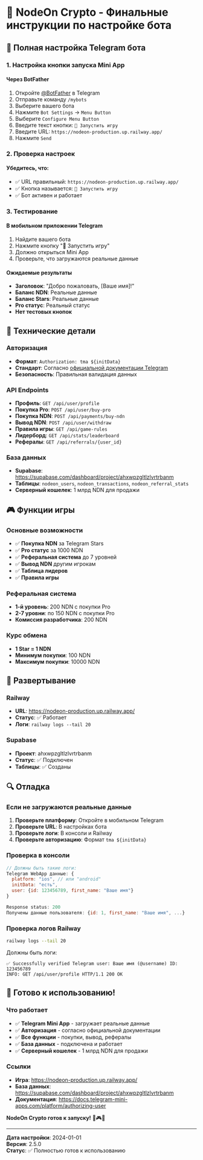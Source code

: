 # 🤖 NodeOn Crypto - Финальные инструкции по настройке бота

## 🚀 Полная настройка Telegram бота

### 1. Настройка кнопки запуска Mini App

#### Через BotFather
1. Откройте [@BotFather](https://t.me/BotFather) в Telegram
2. Отправьте команду `/mybots`
3. Выберите вашего бота
4. Нажмите `Bot Settings` → `Menu Button`
5. Выберите `Configure Menu Button`
6. Введите текст кнопки: `🚀 Запустить игру`
7. Введите URL: `https://nodeon-production.up.railway.app/`
8. Нажмите `Send`

### 2. Проверка настроек

#### Убедитесь, что:
- ✅ URL правильный: `https://nodeon-production.up.railway.app/`
- ✅ Кнопка называется: `🚀 Запустить игру`
- ✅ Бот активен и работает

### 3. Тестирование

#### В мобильном приложении Telegram
1. Найдите вашего бота
2. Нажмите кнопку "🚀 Запустить игру"
3. Должно открыться Mini App
4. Проверьте, что загружаются реальные данные

#### Ожидаемые результаты
- **Заголовок**: "Добро пожаловать, [Ваше имя]!"
- **Баланс NDN**: Реальные данные
- **Баланс Stars**: Реальные данные
- **Pro статус**: Реальный статус
- **Нет тестовых кнопок**

## 🔧 Технические детали

### Авторизация
- **Формат**: `Authorization: tma ${initData}`
- **Стандарт**: Согласно [официальной документации Telegram](https://docs.telegram-mini-apps.com/platform/authorizing-user)
- **Безопасность**: Правильная валидация данных

### API Endpoints
- **Профиль**: `GET /api/user/profile`
- **Покупка Pro**: `POST /api/user/buy-pro`
- **Покупка NDN**: `POST /api/payments/buy-ndn`
- **Вывод NDN**: `POST /api/user/withdraw`
- **Правила игры**: `GET /api/game-rules`
- **Лидерборд**: `GET /api/stats/leaderboard`
- **Рефералы**: `GET /api/referrals/{user_id}`

### База данных
- **Supabase**: https://supabase.com/dashboard/project/ahxwpzgltlzlvrtrbanm
- **Таблицы**: `nodeon_users`, `nodeon_transactions`, `nodeon_referral_stats`
- **Серверный кошелек**: 1 млрд NDN для продажи

## 🎮 Функции игры

### Основные возможности
- ✅ **Покупка NDN** за Telegram Stars
- ✅ **Pro статус** за 1000 NDN
- ✅ **Реферальная система** до 7 уровней
- ✅ **Вывод NDN** другим игрокам
- ✅ **Таблица лидеров**
- ✅ **Правила игры**

### Реферальная система
- **1-й уровень**: 200 NDN с покупки Pro
- **2-7 уровни**: по 150 NDN с покупки Pro
- **Комиссия разработчика**: 200 NDN

### Курс обмена
- **1 Star = 1 NDN**
- **Минимум покупки**: 100 NDN
- **Максимум покупки**: 10000 NDN

## 🚀 Развертывание

### Railway
- **URL**: https://nodeon-production.up.railway.app/
- **Статус**: ✅ Работает
- **Логи**: `railway logs --tail 20`

### Supabase
- **Проект**: ahxwpzgltlzlvrtrbanm
- **Статус**: ✅ Подключен
- **Таблицы**: ✅ Созданы

## 🔍 Отладка

### Если не загружаются реальные данные
1. **Проверьте платформу**: Откройте в мобильном Telegram
2. **Проверьте URL**: В настройках бота
3. **Проверьте логи**: В консоли и Railway
4. **Проверьте авторизацию**: Формат `tma ${initData}`

### Проверка в консоли
```javascript
// Должны быть такие логи:
Telegram WebApp данные: {
  platform: "ios", // или "android"
  initData: "есть",
  user: {id: 123456789, first_name: "Ваше имя"}
}

Response status: 200
Получены данные пользователя: {id: 1, first_name: "Ваше имя", ...}
```

### Проверка логов Railway
```bash
railway logs --tail 20
```

Должны быть логи:
```
✅ Successfully verified Telegram user: Ваше имя (@username) ID: 123456789
INFO: GET /api/user/profile HTTP/1.1 200 OK
```

## 🎉 Готово к использованию!

### Что работает
- ✅ **Telegram Mini App** - загружает реальные данные
- ✅ **Авторизация** - согласно официальной документации
- ✅ **Все функции** - покупки, вывод, рефералы
- ✅ **База данных** - подключена и работает
- ✅ **Серверный кошелек** - 1 млрд NDN для продажи

### Ссылки
- **Игра**: https://nodeon-production.up.railway.app/
- **База данных**: https://supabase.com/dashboard/project/ahxwpzgltlzlvrtrbanm
- **Документация**: https://docs.telegram-mini-apps.com/platform/authorizing-user

**NodeOn Crypto готов к запуску!** 🚀🎮✨

---

**Дата настройки**: 2024-01-01  
**Версия**: 2.5.0  
**Статус**: ✅ Полностью готов к использованию


